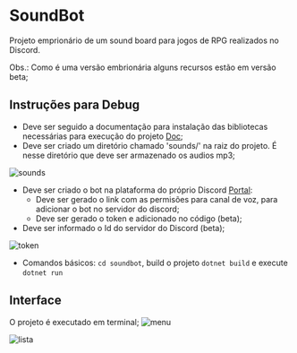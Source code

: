 # SoundBot
Projeto emprionário de um sound board para jogos de RPG realizados no Discord.

Obs.: Como é uma versão embrionária alguns recursos estão em versão beta;

## Instruções para Debug
- Deve ser seguido a documentação para instalação das bibliotecas necessárias para execução do projeto [Doc](https://docs.discordnet.dev/guides/voice/sending-voice.html#installing);
- Deve ser criado um diretório chamado 'sounds/' na raiz do projeto. É nesse diretório que deve ser armazenado os audios mp3;

![sounds](https://github.com/user-attachments/assets/4107a80f-1fb6-4561-ac57-a535a2b1c333)

- Deve ser criado o bot na plataforma do próprio Discord [Portal](https://discord.com/developers/applications):
  - Deve ser gerado o link com as permisões para canal de voz, para adicionar o bot no servidor do discord;
  - Deve ser gerado o token e adicionado no código (beta);
- Deve ser informado o Id do servidor do Discord (beta);

![token](https://github.com/user-attachments/assets/35481721-9ea9-4280-9760-76716a267ad1)

- Comandos básicos: `cd soundbot`, build o projeto `dotnet build` e execute `dotnet run`

## Interface
O projeto é executado em terminal;
![menu](https://github.com/user-attachments/assets/faed17b7-7195-4826-8224-23bf3bc88d27)

![lista](https://github.com/user-attachments/assets/0f04208b-996d-4bc5-b9a1-10a6deb64b73)
